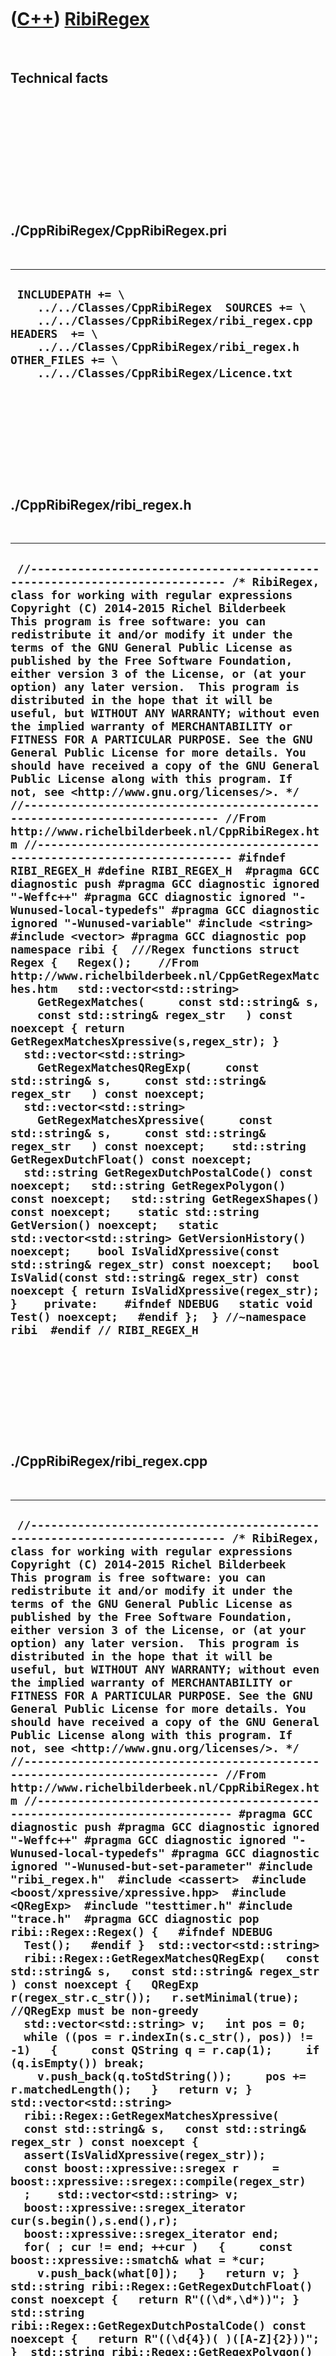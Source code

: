 



 

 

 

 

 

([C++](Cpp.htm)) [RibiRegex](CppRibiRegex.htm)
==============================================

 

Technical facts
---------------

 

 

 

 

 

 

./CppRibiRegex/CppRibiRegex.pri
-------------------------------

 

  ----------------------------------------------------------------------------------------------------------------------------------------------------------------------------------------------------------------------------------------
  ` INCLUDEPATH += \     ../../Classes/CppRibiRegex  SOURCES += \     ../../Classes/CppRibiRegex/ribi_regex.cpp  HEADERS  += \     ../../Classes/CppRibiRegex/ribi_regex.h  OTHER_FILES += \     ../../Classes/CppRibiRegex/Licence.txt`
  ----------------------------------------------------------------------------------------------------------------------------------------------------------------------------------------------------------------------------------------

 

 

 

 

 

./CppRibiRegex/ribi\_regex.h
----------------------------

 

  ------------------------------------------------------------------------------------------------------------------------------------------------------------------------------------------------------------------------------------------------------------------------------------------------------------------------------------------------------------------------------------------------------------------------------------------------------------------------------------------------------------------------------------------------------------------------------------------------------------------------------------------------------------------------------------------------------------------------------------------------------------------------------------------------------------------------------------------------------------------------------------------------------------------------------------------------------------------------------------------------------------------------------------------------------------------------------------------------------------------------------------------------------------------------------------------------------------------------------------------------------------------------------------------------------------------------------------------------------------------------------------------------------------------------------------------------------------------------------------------------------------------------------------------------------------------------------------------------------------------------------------------------------------------------------------------------------------------------------------------------------------------------------------------------------------------------------------------------------------------------------------------------------------------------------------------------------------------------------------------------------------------------------------------------------------------------------------------------------------------------------------------------------------------------------------------------------------------------------------------------------------------------------------------------------------------------------------------------------------------------------------------------------------------------------------------------------------------------------------------------------------------------------------------------------------------
  ` //--------------------------------------------------------------------------- /* RibiRegex, class for working with regular expressions Copyright (C) 2014-2015 Richel Bilderbeek  This program is free software: you can redistribute it and/or modify it under the terms of the GNU General Public License as published by the Free Software Foundation, either version 3 of the License, or (at your option) any later version.  This program is distributed in the hope that it will be useful, but WITHOUT ANY WARRANTY; without even the implied warranty of MERCHANTABILITY or FITNESS FOR A PARTICULAR PURPOSE. See the GNU General Public License for more details. You should have received a copy of the GNU General Public License along with this program. If not, see <http://www.gnu.org/licenses/>. */ //--------------------------------------------------------------------------- //From http://www.richelbilderbeek.nl/CppRibiRegex.htm //--------------------------------------------------------------------------- #ifndef RIBI_REGEX_H #define RIBI_REGEX_H  #pragma GCC diagnostic push #pragma GCC diagnostic ignored "-Weffc++" #pragma GCC diagnostic ignored "-Wunused-local-typedefs" #pragma GCC diagnostic ignored "-Wunused-variable" #include <string> #include <vector> #pragma GCC diagnostic pop  namespace ribi {  ///Regex functions struct Regex {   Regex();    //From http://www.richelbilderbeek.nl/CppGetRegexMatches.htm   std::vector<std::string>     GetRegexMatches(     const std::string& s,     const std::string& regex_str   ) const noexcept { return GetRegexMatchesXpressive(s,regex_str); }    std::vector<std::string>     GetRegexMatchesQRegExp(     const std::string& s,     const std::string& regex_str   ) const noexcept;    std::vector<std::string>     GetRegexMatchesXpressive(     const std::string& s,     const std::string& regex_str   ) const noexcept;    std::string GetRegexDutchFloat() const noexcept;   std::string GetRegexDutchPostalCode() const noexcept;   std::string GetRegexPolygon() const noexcept;   std::string GetRegexShapes() const noexcept;    static std::string GetVersion() noexcept;   static std::vector<std::string> GetVersionHistory() noexcept;    bool IsValidXpressive(const std::string& regex_str) const noexcept;   bool IsValid(const std::string& regex_str) const noexcept { return IsValidXpressive(regex_str); }    private:    #ifndef NDEBUG   static void Test() noexcept;   #endif };  } //~namespace ribi  #endif // RIBI_REGEX_H`
  ------------------------------------------------------------------------------------------------------------------------------------------------------------------------------------------------------------------------------------------------------------------------------------------------------------------------------------------------------------------------------------------------------------------------------------------------------------------------------------------------------------------------------------------------------------------------------------------------------------------------------------------------------------------------------------------------------------------------------------------------------------------------------------------------------------------------------------------------------------------------------------------------------------------------------------------------------------------------------------------------------------------------------------------------------------------------------------------------------------------------------------------------------------------------------------------------------------------------------------------------------------------------------------------------------------------------------------------------------------------------------------------------------------------------------------------------------------------------------------------------------------------------------------------------------------------------------------------------------------------------------------------------------------------------------------------------------------------------------------------------------------------------------------------------------------------------------------------------------------------------------------------------------------------------------------------------------------------------------------------------------------------------------------------------------------------------------------------------------------------------------------------------------------------------------------------------------------------------------------------------------------------------------------------------------------------------------------------------------------------------------------------------------------------------------------------------------------------------------------------------------------------------------------------------------------------

 

 

 

 

 

./CppRibiRegex/ribi\_regex.cpp
------------------------------

 

  ----------------------------------------------------------------------------------------------------------------------------------------------------------------------------------------------------------------------------------------------------------------------------------------------------------------------------------------------------------------------------------------------------------------------------------------------------------------------------------------------------------------------------------------------------------------------------------------------------------------------------------------------------------------------------------------------------------------------------------------------------------------------------------------------------------------------------------------------------------------------------------------------------------------------------------------------------------------------------------------------------------------------------------------------------------------------------------------------------------------------------------------------------------------------------------------------------------------------------------------------------------------------------------------------------------------------------------------------------------------------------------------------------------------------------------------------------------------------------------------------------------------------------------------------------------------------------------------------------------------------------------------------------------------------------------------------------------------------------------------------------------------------------------------------------------------------------------------------------------------------------------------------------------------------------------------------------------------------------------------------------------------------------------------------------------------------------------------------------------------------------------------------------------------------------------------------------------------------------------------------------------------------------------------------------------------------------------------------------------------------------------------------------------------------------------------------------------------------------------------------------------------------------------------------------------------------------------------------------------------------------------------------------------------------------------------------------------------------------------------------------------------------------------------------------------------------------------------------------------------------------------------------------------------------------------------------------------------------------------------------------------------------------------------------------------------------------------------------------------------------------------------------------------------------------------------------------------------------------------------------------------------------------------------------------------------------------------------------------------------------------------------------------------------------------------------------------------------------------------------------------------------------------------------------------------------------------------------------------------------------------------------------------------------------------------------------------------------------------------------------------------------------------------------------------------------------------------------------------------------------------------------------------------------------------------------------------------------------------------------------------------------------------------------------------------------------------------------------------------------------------------------------------------------------------------------------------------------------------------------------------------------------------------------------------------------------------------------------------------------------------------------------------------------------------------------------------------------------------------------------------------------------------------------------------------------------------------------------------------------------------------------------------------------------------------------------------------------------------------------------------------------------------------------------------------------------------------------------------------------------------------------------------------------------------------------------------------------------------------------------------------------------------------------------------------------------------------------------------------------------------------------------------------------------------------------------------------------------------------------------------------------------------------------------------------------------------------------------------------------------------------------------------------------------------------------------------------------------------------------------------------------------------------------------------------------------------------------------------------------------------------------------------------------------------------------------------------------------------------------------------------------------------------------------------------------------------------------------------------------------------
  ` //--------------------------------------------------------------------------- /* RibiRegex, class for working with regular expressions Copyright (C) 2014-2015 Richel Bilderbeek  This program is free software: you can redistribute it and/or modify it under the terms of the GNU General Public License as published by the Free Software Foundation, either version 3 of the License, or (at your option) any later version.  This program is distributed in the hope that it will be useful, but WITHOUT ANY WARRANTY; without even the implied warranty of MERCHANTABILITY or FITNESS FOR A PARTICULAR PURPOSE. See the GNU General Public License for more details. You should have received a copy of the GNU General Public License along with this program. If not, see <http://www.gnu.org/licenses/>. */ //--------------------------------------------------------------------------- //From http://www.richelbilderbeek.nl/CppRibiRegex.htm //--------------------------------------------------------------------------- #pragma GCC diagnostic push #pragma GCC diagnostic ignored "-Weffc++" #pragma GCC diagnostic ignored "-Wunused-local-typedefs" #pragma GCC diagnostic ignored "-Wunused-but-set-parameter" #include "ribi_regex.h"  #include <cassert>  #include <boost/xpressive/xpressive.hpp>  #include <QRegExp>  #include "testtimer.h" #include "trace.h"  #pragma GCC diagnostic pop  ribi::Regex::Regex() {   #ifndef NDEBUG   Test();   #endif }  std::vector<std::string>   ribi::Regex::GetRegexMatchesQRegExp(   const std::string& s,   const std::string& regex_str ) const noexcept {   QRegExp r(regex_str.c_str());   r.setMinimal(true); //QRegExp must be non-greedy   std::vector<std::string> v;   int pos = 0;   while ((pos = r.indexIn(s.c_str(), pos)) != -1)   {     const QString q = r.cap(1);     if (q.isEmpty()) break;     v.push_back(q.toStdString());     pos += r.matchedLength();   }   return v; }  std::vector<std::string>   ribi::Regex::GetRegexMatchesXpressive(   const std::string& s,   const std::string& regex_str ) const noexcept {   assert(IsValidXpressive(regex_str));    const boost::xpressive::sregex r     = boost::xpressive::sregex::compile(regex_str)   ;    std::vector<std::string> v;   boost::xpressive::sregex_iterator cur(s.begin(),s.end(),r);   boost::xpressive::sregex_iterator end;   for( ; cur != end; ++cur )   {     const boost::xpressive::smatch& what = *cur;     v.push_back(what[0]);   }   return v; }  std::string ribi::Regex::GetRegexDutchFloat() const noexcept {   return R"((\d*,\d*))"; }  std::string ribi::Regex::GetRegexDutchPostalCode() const noexcept {   return R"((\d{4})( )([A-Z]{2}))"; }  std::string ribi::Regex::GetRegexPolygon() const noexcept {   return     "(POLYGON\\(\\(.*?\\)\\))"   ; }  std::string ribi::Regex::GetRegexShapes() const noexcept {   return R"((POLYGON\(\(.*?\)\))|(LINESTRING\(.*?\)))"; }  std::string ribi::Regex::GetVersion() noexcept {   return "1.1"; }  std::vector<std::string> ribi::Regex::GetVersionHistory() noexcept {   return {     "2014-06-19: Version 1.0: initial version",     "2014-01-02: Version 1.1: added GetRegexDutchFloat"   }; }  bool ribi::Regex::IsValidXpressive(const std::string& regex_str) const noexcept {   try   {     boost::xpressive::sregex::compile(regex_str);   }   catch (boost::xpressive::regex_error&)   {     return false;   }   return true; }  #ifndef NDEBUG void ribi::Regex::Test() noexcept {   {     static bool is_tested{false};     if (is_tested) return;     is_tested = true;   }   Regex r;   const TestTimer test_timer(__func__,__FILE__,1.0);   const bool verbose{false};    if (verbose) { TRACE("GetRegexMatches, plain, on Dutch postal codes"); }   {     const std::string s = "In the Netherlands, 1234 AB and 2345 BC are valid zip codes";     std::vector<std::string> expected;     expected.push_back("1234 AB");     expected.push_back("2345 BC");     {       const std::string r = "(\\d{4} [A-Z]{2})";       assert(Regex().GetRegexMatches(s,(r.c_str())) == expected);     }   }   if (verbose) { TRACE("GetRegexMatches, plain, XML"); }   {     const std::string s = "<concept><name>Concept with examples</name><example>Example 1</example><example>Example 2</example><example>Example 3</example></concept>";     const std::vector<std::string> expected {       "<example>Example 1</example>",       "<example>Example 2</example>",       "<example>Example 3</example>"     };     const std::string regex_str = "(<example>.*?</example>)";     assert(r.GetRegexMatches(s,regex_str) == expected);   }   if (verbose) { TRACE("GetRegexMatches on GetRegexDutchPostalCode"); }   {     const std::string s = "Both '1234 AB' and '9999 ZZ' are valid Dutch zip codes";     const std::string t = r.GetRegexDutchPostalCode();     const auto v = r.GetRegexMatches(s,t);     //const auto w = r.GetRegexMatchesQRegExp(s,t);     const auto x = r.GetRegexMatchesXpressive(s,t);     assert(v.size() == 2);     //assert(v == w);     assert(v == x);   }   if (verbose) { TRACE("GetRegexMatches on GetRegexShapes"); }   {     const std::string s = "POLYGON((0 0,0 1,1 0)),LINESTRING(0 0,0 1,1 0)";     const std::string t = r.GetRegexShapes();     const auto v = r.GetRegexMatches(s,t);     assert(v.size() == 2);     assert(v[0] == "POLYGON((0 0,0 1,1 0))");     assert(v[1] == "LINESTRING(0 0,0 1,1 0)");     //const auto w = r.GetRegexMatchesQRegExp(s,t);     const auto x = r.GetRegexMatchesXpressive(s,t);     //assert(v == w);     assert(v == x);   }   if (verbose) { TRACE("GetRegexDutchFloat"); }   {     assert( r.GetRegexMatches("1.23",r.GetRegexDutchFloat()).empty());     assert(!r.GetRegexMatches("1,23",r.GetRegexDutchFloat()).empty());   } } #endif`
  ----------------------------------------------------------------------------------------------------------------------------------------------------------------------------------------------------------------------------------------------------------------------------------------------------------------------------------------------------------------------------------------------------------------------------------------------------------------------------------------------------------------------------------------------------------------------------------------------------------------------------------------------------------------------------------------------------------------------------------------------------------------------------------------------------------------------------------------------------------------------------------------------------------------------------------------------------------------------------------------------------------------------------------------------------------------------------------------------------------------------------------------------------------------------------------------------------------------------------------------------------------------------------------------------------------------------------------------------------------------------------------------------------------------------------------------------------------------------------------------------------------------------------------------------------------------------------------------------------------------------------------------------------------------------------------------------------------------------------------------------------------------------------------------------------------------------------------------------------------------------------------------------------------------------------------------------------------------------------------------------------------------------------------------------------------------------------------------------------------------------------------------------------------------------------------------------------------------------------------------------------------------------------------------------------------------------------------------------------------------------------------------------------------------------------------------------------------------------------------------------------------------------------------------------------------------------------------------------------------------------------------------------------------------------------------------------------------------------------------------------------------------------------------------------------------------------------------------------------------------------------------------------------------------------------------------------------------------------------------------------------------------------------------------------------------------------------------------------------------------------------------------------------------------------------------------------------------------------------------------------------------------------------------------------------------------------------------------------------------------------------------------------------------------------------------------------------------------------------------------------------------------------------------------------------------------------------------------------------------------------------------------------------------------------------------------------------------------------------------------------------------------------------------------------------------------------------------------------------------------------------------------------------------------------------------------------------------------------------------------------------------------------------------------------------------------------------------------------------------------------------------------------------------------------------------------------------------------------------------------------------------------------------------------------------------------------------------------------------------------------------------------------------------------------------------------------------------------------------------------------------------------------------------------------------------------------------------------------------------------------------------------------------------------------------------------------------------------------------------------------------------------------------------------------------------------------------------------------------------------------------------------------------------------------------------------------------------------------------------------------------------------------------------------------------------------------------------------------------------------------------------------------------------------------------------------------------------------------------------------------------------------------------------------------------------------------------------------------------------------------------------------------------------------------------------------------------------------------------------------------------------------------------------------------------------------------------------------------------------------------------------------------------------------------------------------------------------------------------------------------------------------------------------------------------------------------------------------------------------------------------

 

 

 

 

 





 

[![Valid XHTML 1.0 Strict](valid-xhtml10.png){width="88"
height="31"}](http://validator.w3.org/check?uri=referer)

This page has been created by the [tool](Tools.htm)
[CodeToHtml](ToolCodeToHtml.htm)

